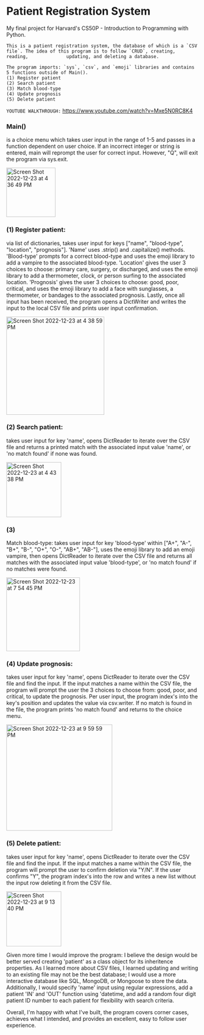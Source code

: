 # Patient Registration System
My final project for Harvard's CS50P - Introduction to Programming with Python.
    
    This is a patient registration system, the database of which is a `CSV file`. The idea of this program is to follow `CRUD`, creating, reading,              updating, and deleting a database.
    
    The program imports: `sys`, `csv`, and `emoji` libraries and contains 5 functions outside of Main().
    (1) Register patient
    (2) Search patient
    (3) Match blood-type
    (4) Update prognosis
    (5) Delete patient
    
`YOUTUBE WALKTHROUGH:` https://www.youtube.com/watch?v=Mxe5N0RC8K4

### Main() 
is a choice menu which takes user input in the range of 1-5 and passes in a function dependent on user choice. If an incorrect integer or string is entered, main will reprompt the user for correct input. However, "Q", will exit the program via sys.exit.

<img width="129" alt="Screen Shot 2022-12-23 at 4 36 49 PM" src="https://user-images.githubusercontent.com/105305546/209407602-925d37a0-5843-4882-976e-9e4e4c0be18b.png">


### (1) Register patient: 

via list of dictionaries, takes user input for keys ["name", "blood-type", "location", "prognosis"]. 'Name' uses .strip() and .capitalize() methods. 'Blood-type' prompts for a correct blood-type and uses the emoji library to add a vampire to the associated blood-type. 'Location' gives the user 3 choices to choose: primary care, surgery, or discharged, and uses the emoji library to add a thermometer, clock, or person surfing to the associated location. 'Prognosis' gives the user 3 choices to choose: good, poor, critical, and uses the emoji library to add a face with sunglasses, a thermometer, or bandages to the associated prognosis. Lastly, once all input has been received, the program opens a DictWriter and writes the input to the local CSV file and prints user input confirmation.

<img width="257" alt="Screen Shot 2022-12-23 at 4 38 59 PM" src="https://user-images.githubusercontent.com/105305546/209407739-e05c3f10-5ebb-4c6e-bea5-5b5fd3c8f238.png">


### (2) Search patient: 

takes user input for key 'name', opens DictReader to iterate over the CSV file and returns a printed match with the associated input value 'name', or 'no match found' if none was found.

<img width="144" alt="Screen Shot 2022-12-23 at 4 43 38 PM" src="https://user-images.githubusercontent.com/105305546/209407981-ab28f307-c776-42a3-a42e-8ee955cea962.png">

### (3) 

Match blood-type: takes user input for key 'blood-type' within ["A+", "A-", "B+", "B-", "O+", "O-", "AB+", "AB-"], uses the emoji library to add an emoji vampire, then opens DictReader to iterate over the CSV file and returns all matches with the associated input value 'blood-type', or 'no match found' if no matches were found.

<img width="193" alt="Screen Shot 2022-12-23 at 7 54 45 PM" src="https://user-images.githubusercontent.com/105305546/209416080-8ad91cf7-7fb3-42fe-9049-c063178aa1aa.png">

### (4) Update prognosis: 

takes user input for key 'name', opens DictReader to iterate over the CSV file and find the input. If the input matches a name within the CSV file, the program will prompt the user the 3 choices to choose from: good, poor, and critical, to update the prognosis. Per user input, the program index's into the key's position and updates the value via csv.writer. If no match is found in the file, the program prints 'no match found' and returns to the choice menu.

<img width="278" alt="Screen Shot 2022-12-23 at 9 59 59 PM" src="https://user-images.githubusercontent.com/105305546/209418992-7e9ae15c-0604-4a30-b3b1-68797fa255e7.png">

### (5) Delete patient: 

takes user input for key 'name', opens DictReader to iterate over the CSV file and find the input. If the input matches a name within the CSV file, the program will prompt the user to confirm deletion via "Y/N". If the user confirms "Y", the program index's into the row and writes a new list without the input row deleting it from the CSV file.

<img width="144" alt="Screen Shot 2022-12-23 at 9 13 40 PM" src="https://user-images.githubusercontent.com/105305546/209417821-04659f2f-244d-4e26-bd1d-42784361371c.png">

Given more time I would improve the program: I believe the design would be better served creating 'patient' as a class object for its inheritence properties. As I learned more about CSV files, I learned updating and writing to an existing file may not be the best database; I would use a more interactive database like SQL, MongoDB, or Mongoose to store the data. Additionally, I would specify 'name' input using regular expressions, add a patient 'IN' and 'OUT' function using 'datetime, and add a random four digit patient ID number to each patient for flexibility with search criteria.

Overall, I'm happy with what I've built, the program covers corner cases, achieves what I intended, and provides an excellent, easy to follow user experience.
